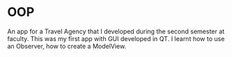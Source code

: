 # OOP
An app for a Travel Agency that I developed during the second semester at faculty.
This was my first app with GUI developed in QT.
I learnt how to use an Observer, how to create a ModelView.

